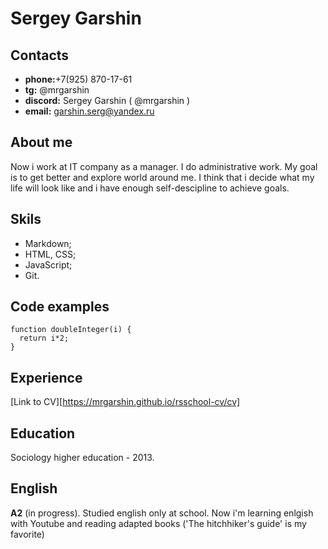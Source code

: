 # Sergey Garshin


## Contacts
* **phone:**+7(925) 870-17-61
* **tg:** @mrgarshin
* **discord:** Sergey Garshin ( @mrgarshin )
* **email:** garshin.serg@yandex.ru


## About me


Now i work at IT company as a manager. I do administrative work.
My goal is to get better and explore world around me. I think that i decide what my life will look like and i have enough self-descipline to achieve goals.


## Skils
* Markdown;
* HTML, CSS;
* JavaScript;
* Git.

## Code examples
```
function doubleInteger(i) {
  return i*2;
}
```
## Experience
[Link to CV][https://mrgarshin.github.io/rsschool-cv/cv]

## Education


Sociology higher education - 2013.

## English
**A2** (in progress). Studied english only at school. Now i'm learning enlgish with Youtube and reading adapted books ('The hitchhiker's guide' is my favorite)